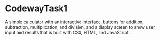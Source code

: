 # CodewayTask1
A simple calculator with an interactive interface, buttons for addition, subtraction, multiplication, and division, and a display screen to show user input and results that is built with CSS, HTML, and JavaScript. 
